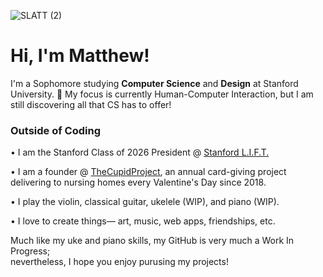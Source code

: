 ![SLATT (2)](https://github.com/matthewjguck/matthewjguck/assets/160309784/39abe7ed-4e76-48af-8c7a-d82f731a9639)
<h1>Hi, I'm <b>Matthew</b>!</h1>

I'm a Sophomore studying <b>Computer Science</b> and <b>Design</b> at Stanford University. 🌲
My focus is currently Human-Computer Interaction, but I am still discovering all that CS has to offer!

### Outside of Coding
• I am the Stanford Class of 2026 President @ [Stanford L.I.F.T.](https://www.instagram.com/stanfordlift/)

• I am a founder @ [TheCupidProject](thecupidproject.org), an annual card-giving project delivering to nursing homes every Valentine's Day since 2018. 

• I play the violin, classical guitar, ukelele (WIP), and piano (WIP).

• I love to create things— art, music, web apps, friendships, etc.

Much like my uke and piano skills, my GitHub is very much a Work In Progress; <br>
nevertheless, I hope you enjoy purusing my projects!
